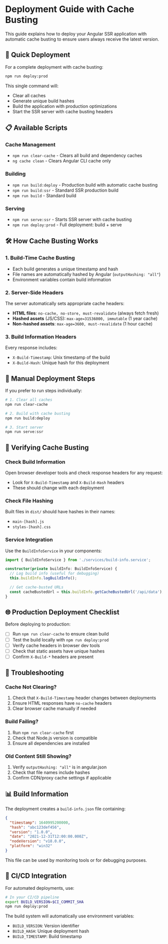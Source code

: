 # Deployment Guide with Cache Busting

This guide explains how to deploy your Angular SSR application with automatic cache busting to ensure users always receive the latest version.

## 🚀 Quick Deployment

For a complete deployment with cache busting:

```bash
npm run deploy:prod
```

This single command will:
- Clear all caches
- Generate unique build hashes
- Build the application with production optimizations
- Start the SSR server with cache busting headers

## 📋 Available Scripts

### Cache Management
- `npm run clear-cache` - Clears all build and dependency caches
- `ng cache clean` - Clears Angular CLI cache only

### Building
- `npm run build:deploy` - Production build with automatic cache busting
- `npm run build:ssr` - Standard SSR production build
- `npm run build` - Standard build

### Serving
- `npm run serve:ssr` - Starts SSR server with cache busting
- `npm run deploy:prod` - Full deployment: build + serve

## 🛠️ How Cache Busting Works

### 1. Build-Time Cache Busting
- Each build generates a unique timestamp and hash
- File names are automatically hashed by Angular (`outputHashing: "all"`)
- Environment variables contain build information

### 2. Server-Side Headers
The server automatically sets appropriate cache headers:

- **HTML files**: `no-cache, no-store, must-revalidate` (always fetch fresh)
- **Hashed assets** (JS/CSS): `max-age=31536000, immutable` (1 year cache)
- **Non-hashed assets**: `max-age=3600, must-revalidate` (1 hour cache)

### 3. Build Information Headers
Every response includes:
- `X-Build-Timestamp`: Unix timestamp of the build
- `X-Build-Hash`: Unique hash for this deployment

## 🔧 Manual Deployment Steps

If you prefer to run steps individually:

```bash
# 1. Clear all caches
npm run clear-cache

# 2. Build with cache busting
npm run build:deploy

# 3. Start server
npm run serve:ssr
```

## 📱 Verifying Cache Busting

### Check Build Information
Open browser developer tools and check response headers for any request:
- Look for `X-Build-Timestamp` and `X-Build-Hash` headers
- These should change with each deployment

### Check File Hashing
Built files in `dist/` should have hashes in their names:
- `main-[hash].js`
- `styles-[hash].css`

### Service Integration
Use the `BuildInfoService` in your components:

```typescript
import { BuildInfoService } from './services/build-info.service';

constructor(private buildInfo: BuildInfoService) {
  // Log build info (useful for debugging)
  this.buildInfo.logBuildInfo();

  // Get cache-busted URLs
  const cacheBustedUrl = this.buildInfo.getCacheBustedUrl('/api/data');
}
```

## 🌐 Production Deployment Checklist

Before deploying to production:

- [ ] Run `npm run clear-cache` to ensure clean build
- [ ] Test the build locally with `npm run deploy:prod`
- [ ] Verify cache headers in browser dev tools
- [ ] Check that static assets have unique hashes
- [ ] Confirm `X-Build-*` headers are present

## 🐛 Troubleshooting

### Cache Not Clearing?
1. Check that `X-Build-Timestamp` header changes between deployments
2. Ensure HTML responses have `no-cache` headers
3. Clear browser cache manually if needed

### Build Failing?
1. Run `npm run clear-cache` first
2. Check that Node.js version is compatible
3. Ensure all dependencies are installed

### Old Content Still Showing?
1. Verify `outputHashing: "all"` is in angular.json
2. Check that file names include hashes
3. Confirm CDN/proxy cache settings if applicable

## 📊 Build Information

The deployment creates a `build-info.json` file containing:
```json
{
  "timestamp": 1640995200000,
  "hash": "abc123def456",
  "version": "1.0.0",
  "date": "2021-12-31T12:00:00.000Z",
  "nodeVersion": "v18.0.0",
  "platform": "win32"
}
```

This file can be used by monitoring tools or for debugging purposes.

## 🔄 CI/CD Integration

For automated deployments, use:

```bash
# In your CI/CD pipeline
export BUILD_VERSION=$CI_COMMIT_SHA
npm run deploy:prod
```

The build system will automatically use environment variables:
- `BUILD_VERSION`: Version identifier
- `BUILD_HASH`: Unique deployment hash
- `BUILD_TIMESTAMP`: Build timestamp